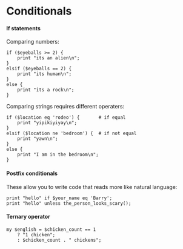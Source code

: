 # Conditionals

#### If statements

Comparing numbers:

    if ($eyeballs >= 2) {
        print "its an alien\n";
    }
    elsif ($eyeballs == 2) {
        print "its human\n";
    }
    else {
        print "its a rock\n";
    }

Comparing strings requires different operaters:

    if ($location eq 'rodeo') {       # if equal
        print "yipikiyiyay\n";
    }
    elsif ($location ne 'bedroom') {  # if not equal
        print "yawn\n";
    }
    else {
        print "I am in the bedroom\n";
    }


#### Postfix conditionals

These allow you to write code that reads more like natural language:

    print "hello" if $your_name eq 'Barry';
    print "hello" unless the_person_looks_scary();


#### Ternary operator

    my $english = $chicken_count == 1
        ? "1 chicken";
        : $chicken_count . " chickens";
